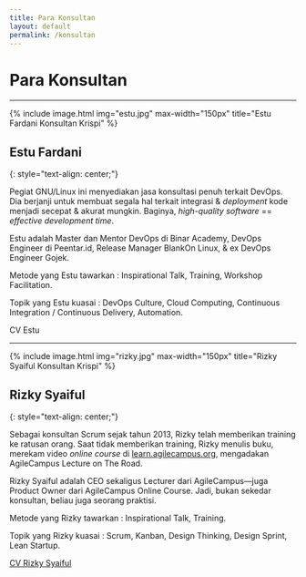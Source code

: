 ```yaml
---
title: Para Konsultan
layout: default
permalink: /konsultan
---
```


# Para Konsultan

---

{% include image.html
            img="estu.jpg"
            max-width="150px"
            title="Estu Fardani Konsultan Krispi"
            %}

## Estu Fardani
{: style="text-align: center;"}

Pegiat GNU/Linux ini menyediakan jasa konsultasi penuh terkait DevOps. Dia berjanji untuk membuat segala hal terkait integrasi & *deployment* kode menjadi secepat & akurat mungkin. Baginya, *high-quality software* == *effective development time*.

Estu adalah Master dan Mentor DevOps di Binar Academy, DevOps Engineer di Peentar.id, Release Manager BlankOn Linux, & ex DevOps Engineer Gojek.

Metode yang Estu tawarkan : Inspirational Talk, Training, Workshop Facilitation.

Topik yang Estu kuasai : DevOps Culture, Cloud Computing, Continuous Integration / Continuous Delivery, Automation.

CV Estu

---

{% include image.html
            img="rizky.jpg"
            max-width="150px"
            title="Rizky Syaiful Konsultan Krispi"
            %}

## Rizky Syaiful
{: style="text-align: center;"}

Sebagai konsultan Scrum sejak tahun 2013, Rizky telah memberikan training ke ratusan orang. Saat tidak memberikan training, Rizky menulis buku, merekam video *online course* di [learn.agilecampus.org](https://learn.agilecampus.org), mengadakan AgileCampus Lecture on The Road.

Rizky Syaiful adalah CEO sekaligus Lecturer dari AgileCampus&mdash;juga Product Owner dari AgileCampus Online Course. Jadi, bukan sekedar konsultan, beliau juga seorang praktisi.

Metode yang Rizky tawarkan : Inspirational Talk, Training.

Topik yang Rizky kuasai : Scrum, Kanban, Design Thinking, Design Sprint, Lean Startup.

[CV Rizky Syaiful](https://docs.google.com/document/d/10mfKqEgBOnZ1D4Vvs2jaTdzU6I2Hh9YSH68-EBHJ4F4/edit?usp=sharing)